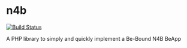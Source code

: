 # n4b

[![Build Status](https://travis-ci.org/kinobi/n4b.svg?branch=master)](https://travis-ci.org/kinobi/n4b)

A PHP library to simply and quickly implement a Be-Bound N4B BeApp
